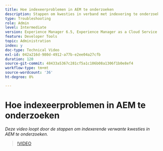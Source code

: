 ```yaml
---
title: Hoe indexeerproblemen in AEM te onderzoeken
description: Stappen om kwesties in verband met indexering te onderzoeken
type: Troubleshooting
role: Admin
level: Intermediate
version: Experience Manager 6.5, Experience Manager as a Cloud Service
feature: Developer Tools
topic: Administration
index: y
doc-type: Technical Video
exl-id: 042a216d-980d-4912-a77b-e2ee04a27cfb
duration: 120
source-git-commit: 48433a5367c281cf5a1c106b08a1306f1b0e8ef4
workflow-type: tm+mt
source-wordcount: '36'
ht-degree: 0%

---
```


# Hoe indexeerproblemen in AEM te onderzoeken

*Deze video loopt door de stappen om indexerende verwante kwesties in AEM te onderzoeken.*

>[!VIDEO](https://video.tv.adobe.com/v/335465?quality=12&learn=on)
